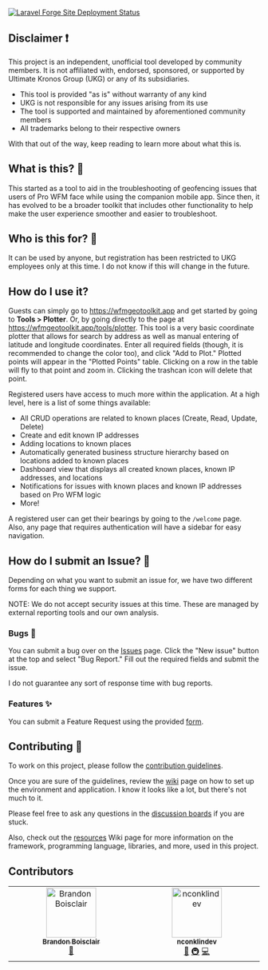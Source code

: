 [![Laravel Forge Site Deployment Status](https://img.shields.io/endpoint?url=https%3A%2F%2Fforge.laravel.com%2Fsite-badges%2Fff5db798-80ab-4dd1-bf00-2b6122c379ea%3Flabel%3D1&style=flat-square)](https://forge.laravel.com/servers/928378/sites/2748508)

## Disclaimer ❗

This project is an independent, unofficial tool developed by community members. It is not affiliated with, endorsed, sponsored, or supported by Ultimate Kronos Group (UKG) or any of its subsidiaries. 

- This tool is provided "as is" without warranty of any kind
- UKG is not responsible for any issues arising from its use
- The tool is supported and maintained by aforementioned community members
- All trademarks belong to their respective owners

With that out of the way, keep reading to learn more about what this is.

## What is this? 🤔

This started as a tool to aid in the troubleshooting of geofencing issues that users of Pro WFM face while using the companion mobile app. Since then, it has evolved to be a broader toolkit that includes other functionality to help make the user experience smoother and easier to troubleshoot. 

## Who is this for? 🧩

It can be used by anyone, but registration has been restricted to UKG employees only at this time. I do not know if this
will change in the future.

## How do I use it?

Guests can simply go to https://wfmgeotoolkit.app and get started by going to **Tools > Plotter**. Or, by going directly
to the page at https://wfmgeotoolkit.app/tools/plotter. This tool is a very
basic coordinate
plotter that allows for search by address as well as manual entering of latitude and longitude coordinates. Enter all
required fields (though, it is recommended to change the color too), and click "Add to Plot." Plotted points will appear
in the "Plotted Points" table. Clicking on a row in the table will fly to that point and zoom in. Clicking the trashcan
icon will delete that point.

Registered users have access to much more within the application. At a high level, here is a list of some things
available:

- All CRUD operations are related to known places (Create, Read, Update, Delete)
- Create and edit known IP addresses
- Adding locations to known places
- Automatically generated business structure hierarchy based on locations added to known places
- Dashboard view that displays all created known places, known IP addresses, and locations
- Notifications for issues with known places and known IP addresses based on Pro WFM logic
- More!

A registered user can get their bearings by going to the `/welcome` page. Also, any page that requires authentication
will have a sidebar for easy navigation.

## How do I submit an Issue? 📄

Depending on what you want to submit an issue for, we have two different forms for each thing we support. 

NOTE: We do not accept security issues at this time. These are managed by external reporting tools and our own analysis.

### Bugs 🐛

You can submit a bug over on the [Issues](https://github.com/nconklindev/wfm-geo-toolkit/issues) page. Click
the "New issue" button at the top and select "Bug Report." Fill out the required fields and submit the issue. 

I do not guarantee any sort of response time with bug reports.

### Features ✨

You can submit a Feature Request using the provided [form](https://github.com/nconklindev/wfm-geo-toolkit/issues/new?template=feature_request.yml).

## Contributing 🤝

To work on this project, please follow the [contribution guidelines](/.github/CONTRIBUTING.md).

Once you are sure of the guidelines, review the [wiki](https://github.com/nconklindev/wfm-geo-toolkit/wiki/Contributing) page on how to set up the environment and application. I know it looks like a lot, but there's not much to it. 

Please feel free to ask any questions in the [discussion boards](https://github.com/nconklindev/wfm-geo-toolkit/discussions/categories/contributing) if you are stuck. 

Also, check out the [resources](https://github.com/nconklindev/wfm-geo-toolkit/wiki/Resources) Wiki page for more information on the framework, programming language, libraries, and more, used in this project.

## Contributors

<!-- ALL-CONTRIBUTORS-LIST:START - Do not remove or modify this section -->
<!-- prettier-ignore-start -->
<!-- markdownlint-disable -->
<table>
  <tbody>
    <tr>
      <td align="center" valign="top" width="14.28%"><a href="https://github.com/bboisclair"><img src="https://avatars.githubusercontent.com/u/65306541?v=4?s=100" width="100px;" alt="Brandon Boisclair"/><br /><sub><b>Brandon Boisclair</b></sub></a><br /><a href="#bug-bboisclair" title="Bug reports">🐛</a></td>
      <td align="center" valign="top" width="14.28%"><a href="https://github.com/nconklindev"><img src="https://avatars.githubusercontent.com/u/190518646?v=4?s=100" width="100px;" alt="nconklindev"/><br /><sub><b>nconklindev</b></sub></a><br /><a href="#ideas-nconklindev" title="Ideas, Planning, & Feedback">🤔</a> <a href="#infra-nconklindev" title="Infrastructure (Hosting, Build-Tools, etc)">🚇</a> <a href="#code-nconklindev" title="Code">💻</a></td>
    </tr>
  </tbody>
</table>

<!-- markdownlint-restore -->
<!-- prettier-ignore-end -->

<!-- ALL-CONTRIBUTORS-LIST:END -->

